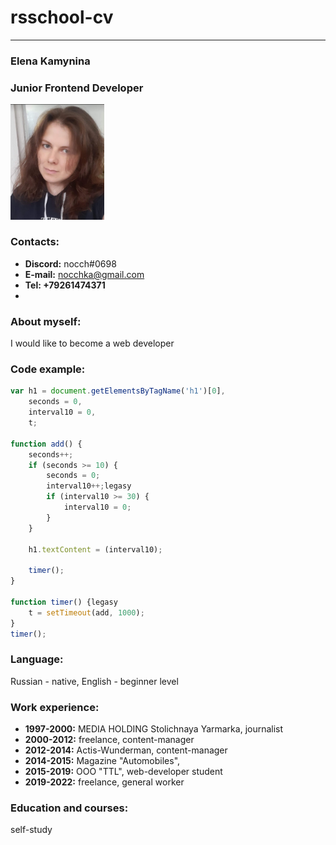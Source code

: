 # rsschool-cv
----------
### Elena Kamynina
### Junior Frontend Developer
[<img src="my_photo.jpg" width="150"/>](my_photo.jpg)

### Contacts:
- **Discord:** nocch#0698
- **E-mail:** nocchka@gmail.com
- **Tel: +79261474371**
- 
### About myself:
I would like to become a web developer

### Code example:

```javascript
var h1 = document.getElementsByTagName('h1')[0],
    seconds = 0,
    interval10 = 0,
    t;

function add() {
    seconds++;
    if (seconds >= 10) {
        seconds = 0;
        interval10++;legasy
        if (interval10 >= 30) {
            interval10 = 0;
        }
    }

    h1.textContent = (interval10);

    timer();
}

function timer() {legasy
    t = setTimeout(add, 1000);
}
timer();
```

### Language:
Russian - native, English - beginner level

### Work experience:
- **1997-2000:** MEDIA HOLDING Stolichnaya Yarmarka, journalist
- **2000-2012:** freelance, content-manager
- **2012-2014:** Actis-Wunderman, content-manager
- **2014-2015:** Magazine "Automobiles",
- **2015-2019:** OOO "TTL", web-developer student
- **2019-2022:** freelance, general worker

### Education and courses:
self-study
